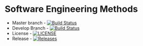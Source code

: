 # Software Engineering Methods

 - Master branch - [![Build Status](https://travis-ci.com/Adam-Riddell/SEM.svg?branch=master)](https://travis-ci.com/Adam-Riddell/SEM)
 - Develop Branch - [![Build Status](https://travis-ci.com/Adam-Riddell/SEM.svg?branch=develop)](https://travis-ci.com/Adam-Riddell/SEM)
 - License - [![LICENSE](https://img.shields.io/github/license/Adam-Riddell/SEM.svg?style=flat-square)](https://github.com/Adam-Riddell/SEM/blob/master/LICENSE)
 - Release - [![Releases](https://img.shields.io/github/release/Adam-Riddell/SEM/all.svg?style=flat-square)](https://github.com/Adam-Riddell/SEM/releases)